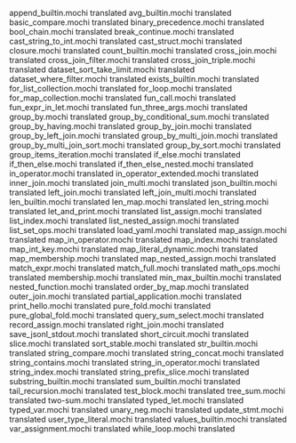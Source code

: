 append_builtin.mochi	translated
avg_builtin.mochi	translated
basic_compare.mochi	translated
binary_precedence.mochi	translated
bool_chain.mochi	translated
break_continue.mochi	translated
cast_string_to_int.mochi	translated
cast_struct.mochi	translated
closure.mochi	translated
count_builtin.mochi	translated
cross_join.mochi    translated
cross_join_filter.mochi    translated
cross_join_triple.mochi    translated
dataset_sort_take_limit.mochi   translated
dataset_where_filter.mochi   translated
exists_builtin.mochi	translated
for_list_collection.mochi    translated
for_loop.mochi	translated
for_map_collection.mochi	translated
fun_call.mochi	translated
fun_expr_in_let.mochi	translated
fun_three_args.mochi	translated
group_by.mochi	translated
group_by_conditional_sum.mochi	translated
group_by_having.mochi	translated
group_by_join.mochi	translated
group_by_left_join.mochi	translated
group_by_multi_join.mochi	translated
group_by_multi_join_sort.mochi	translated
group_by_sort.mochi	translated
group_items_iteration.mochi	translated
if_else.mochi	translated
if_then_else.mochi	translated
if_then_else_nested.mochi    translated
in_operator.mochi	translated
in_operator_extended.mochi	translated
inner_join.mochi	translated
join_multi.mochi	translated
json_builtin.mochi	translated
left_join.mochi	translated
left_join_multi.mochi	translated
len_builtin.mochi	translated
len_map.mochi	translated
len_string.mochi	translated
let_and_print.mochi	translated
list_assign.mochi	translated
list_index.mochi	translated
list_nested_assign.mochi	translated
list_set_ops.mochi	translated
load_yaml.mochi	translated
map_assign.mochi	translated
map_in_operator.mochi	translated
map_index.mochi	translated
map_int_key.mochi	translated
map_literal_dynamic.mochi	translated
map_membership.mochi	translated
map_nested_assign.mochi	translated
match_expr.mochi	translated
match_full.mochi	translated
math_ops.mochi	translated
membership.mochi	translated
min_max_builtin.mochi	translated
nested_function.mochi	translated
order_by_map.mochi   translated
outer_join.mochi	translated
partial_application.mochi	translated
print_hello.mochi	translated
pure_fold.mochi	translated
pure_global_fold.mochi	translated
query_sum_select.mochi	translated
record_assign.mochi	translated
right_join.mochi	translated
save_jsonl_stdout.mochi	translated
short_circuit.mochi	translated
slice.mochi	translated
sort_stable.mochi       translated
str_builtin.mochi	translated
string_compare.mochi	translated
string_concat.mochi	translated
string_contains.mochi	translated
string_in_operator.mochi	translated
string_index.mochi	translated
string_prefix_slice.mochi	translated
substring_builtin.mochi	translated
sum_builtin.mochi	translated
tail_recursion.mochi	translated
test_block.mochi	translated
tree_sum.mochi	translated
two-sum.mochi   translated
typed_let.mochi	translated
typed_var.mochi	translated
unary_neg.mochi	translated
update_stmt.mochi       translated
user_type_literal.mochi	translated
values_builtin.mochi	translated
var_assignment.mochi	translated
while_loop.mochi	translated
